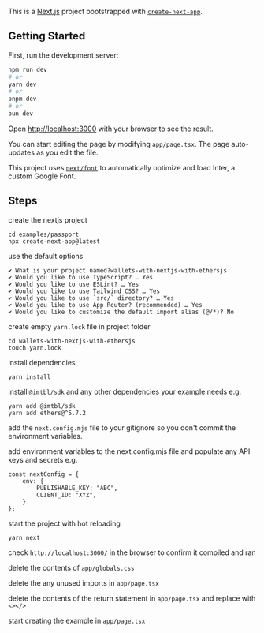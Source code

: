 This is a [Next.js](https://nextjs.org/) project bootstrapped with [`create-next-app`](https://github.com/vercel/next.js/tree/canary/packages/create-next-app).

## Getting Started

First, run the development server:

```bash
npm run dev
# or
yarn dev
# or
pnpm dev
# or
bun dev
```

Open [http://localhost:3000](http://localhost:3000) with your browser to see the result.

You can start editing the page by modifying `app/page.tsx`. The page auto-updates as you edit the file.

This project uses [`next/font`](https://nextjs.org/docs/basic-features/font-optimization) to automatically optimize and load Inter, a custom Google Font.

## Steps

create the nextjs project

```
cd examples/passport
npx create-next-app@latest
```

use the default options
```
✔ What is your project named?wallets-with-nextjs-with-ethersjs
✔ Would you like to use TypeScript? … Yes
✔ Would you like to use ESLint? … Yes
✔ Would you like to use Tailwind CSS? … Yes
✔ Would you like to use `src/` directory? … Yes
✔ Would you like to use App Router? (recommended) … Yes
✔ Would you like to customize the default import alias (@/*)? No
```

create empty `yarn.lock` file in project folder

```
cd wallets-with-nextjs-with-ethersjs
touch yarn.lock
```

install dependencies

```
yarn install
```

install `@imtbl/sdk` and any other dependencies your example needs e.g.

```
yarn add @imtbl/sdk
yarn add ethers@^5.7.2
```

add the `next.config.mjs` file to your gitignore so you don't commit the environment variables.

add environment variables to the next.config.mjs file and populate any API keys and secrets e.g.

```
const nextConfig = {
    env: {
        PUBLISHABLE_KEY: "ABC",
        CLIENT_ID: "XYZ",
    }
};
```


start the project with hot reloading

```
yarn next
```

check `http://localhost:3000/` in the browser to confirm it compiled and ran

delete the contents of `app/globals.css`    

delete the any unused imports in `app/page.tsx`

delete the contents of the return statement in `app/page.tsx` and replace with `<></>`

start creating the example in `app/page.tsx`
